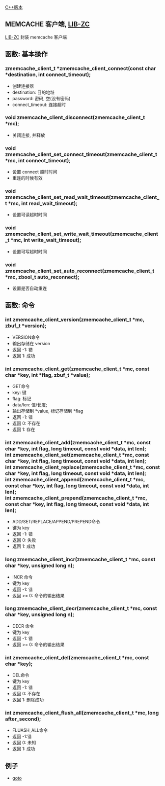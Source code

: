 
[C++版本](./memcache_client_cpp.md)

## MEMCACHE 客户端, [LIB-ZC](./README.md)

[LIB-ZC](./README.md) 封装 memcache 客户端

## 函数: 基本操作

### zmemcache_client_t *zmemcache_client_connect(const char *destination, int connect_timeout);

* 创建连接器
* destination: 目的地址
* password: 密码, 空(没有密码)
* connect_timeout: 连接超时

### void zmemcache_client_disconnect(zmemcache_client_t *mc);

* 关闭连接, 并释放

### void zmemcache_client_set_connect_timeout(zmemcache_client_t *mc, int connect_timeout);

* 设置 connect 超时时间
* 重连的时候有效

### void zmemcache_client_set_read_wait_timeout(zmemcache_client_t *mc, int read_wait_timeout);

* 设置可读超时时间

### void zmemcache_client_set_write_wait_timeout(zmemcache_client_t *mc, int write_wait_timeout);

* 设置可写超时时间

### void zmemcache_client_set_auto_reconnect(zmemcache_client_t *mc, zbool_t auto_reconnect);

* 设置是否自动重连

## 函数: 命令

### int zmemcache_client_version(zmemcache_client_t *mc, zbuf_t *version);

* VERSION命令
* 输出存储在 version
* 返回 -1: 错
* 返回 1: 成功

### int zmemcache_client_get(zmemcache_client_t *mc, const char *key, int *flag, zbuf_t *value);

* GET命令
* key: 键
* flag: 标记
* data/len: 值/长度;
* 输出存储到 *value, 标记存储到 *flag
* 返回 -1: 错
* 返回 0: 不存在
* 返回 1: 存在 


### int zmemcache_client_add(zmemcache_client_t *mc, const char *key, int flag, long timeout, const void *data, int len);<BR />int zmemcache_client_set(zmemcache_client_t *mc, const char *key, int flag, long timeout, const void *data, int len);<BR />int zmemcache_client_replace(zmemcache_client_t *mc, const char *key, int flag, long timeout, const void *data, int len);<BR />int zmemcache_client_append(zmemcache_client_t *mc, const char *key, int flag, long timeout, const void *data, int len);<BR />int zmemcache_client_prepend(zmemcache_client_t *mc, const char *key, int flag, long timeout, const void *data, int len); 

* ADD/SET/REPLACE/APPEND/PREPEND命令
* 键为 key
* 返回 -1: 错
* 返回 0: 失败
* 返回 1: 成功

### long zmemcache_client_incr(zmemcache_client_t *mc, const char *key, unsigned long n);

* INCR 命令
* 键为 key
* 返回 -1: 错
* 返回 &gt;= 0: 命令的输出结果

### long zmemcache_client_decr(zmemcache_client_t *mc, const char *key, unsigned long n);

* DECR 命令
* 键为 key
* 返回 -1: 错
* 返回 &gt;= 0: 命令的输出结果

### int zmemcache_client_del(zmemcache_client_t *mc, const char *key);

* DEL命令
* 键为 key
* 返回 -1: 错
* 返回 0: 不存在
* 返回 1: 删除成功

### int zmemcache_client_flush_all(zmemcache_client_t *mc, long after_second);

* FLUASH_ALL命令
* 返回 -1:错
* 返回 0: 未知
* 返回 1: 成功

## 例子

* [goto](../sample/memcache/client.c)

